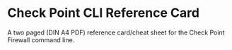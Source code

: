 # Check Point CLI Reference Card

A two paged (DIN A4 PDF) reference card/cheat sheet for the Check Point Firewall command line.

